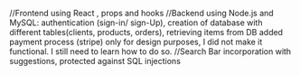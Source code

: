 //Frontend using React , props and hooks
//Backend using Node.js and MySQL: authentication (sign-in/ sign-Up), creation of database with different tables(clients, products, orders), retrieving items from DB
added payment process (stripe) only for design purposes, I did not make it functional. I still need to learn how to do so.
//Search Bar incorporation with suggestions, protected against SQL injections
